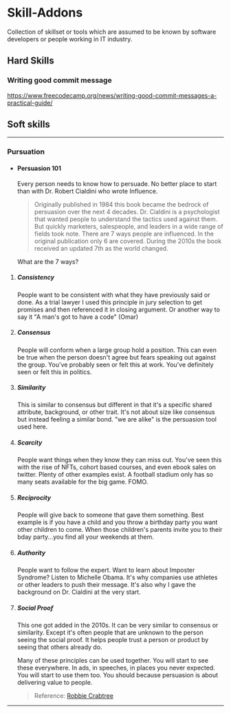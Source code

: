 # Skill-Addons
Collection of skillset or tools which are assumed to be known by software developers or people working in IT industry.

## Hard Skills

### Writing good commit message
https://www.freecodecamp.org/news/writing-good-commit-messages-a-practical-guide/

## Soft skills
-------------------------------------------------------------------------------------------------
### Pursuation
- #### Persuasion 101
    Every person needs to know how to persuade. No better place to start than with Dr. Robert Cialdini who wrote Influence.

   > Originally published in 1984 this book became the bedrock of persuasion over the next 4 decades. Dr. Cialdini is a psychologist that wanted people to understand the tactics used against them. But quickly marketers, salespeople, and leaders in a wide range of fields took note. There are 7 ways people are influenced. In the original publication only 6 are covered. During the 2010s the book received an updated 7th as the world changed.

    What are the 7 ways? 
1. ##### Consistency
    
    People want to be consistent with what they have previously said or done. As a trial lawyer I used this principle in jury selection to get promises and then referenced it in closing argument. Or another way to say it "A man's got to have a code" (Omar) 
2. ##### Consensus
    
    People will conform when a large group hold a position. This can even be true when the person doesn't agree but fears speaking out against the group. You've probably seen or felt this at work.
    You've definitely seen or felt this in politics. 
3. ##### Similarity
    
    This is similar to consensus but different in that it's a specific shared attribute, background, or other trait. It's not about size like consensus but instead feeling a similar bond. "we are alike" is the persuasion tool used here. 
4. ##### Scarcity
    
    People want things when they know they can miss out. You've seen this with the rise of NFTs, cohort based courses, and even ebook sales on twitter. Plenty of other examples exist. A football stadium only has so many seats available for the big game.
    FOMO. 
5. ##### Reciprocity
    
    People will give back to someone that gave them something. Best example is if you have a child and you throw a birthday party you want other children to come. When those children's parents invite you to their bday party...you find all your weekends at them.
6. ##### Authority
    
    People want to follow the expert. Want to learn about Imposter Syndrome? Listen to Michelle Obama.
    It's why companies use athletes or other leaders to push their message. It's also why I gave the background on Dr. Cialdini at the very start. 
7. ##### Social Proof
    
    This one got added in the 2010s. It can be very similar to consensus or similarity. Except it's often people that are unknown to the person seeing the social proof. It helps people trust a person or product by seeing that others already do. 
    
    Many of these principles can be used together. You will start to see these everywhere. In ads, in speeches, in places you never expected. You will start to use them too. You should because persuasion is about delivering value to people. 
    
    > Reference: [Robbie Crabtree](https://twitter.com/RobbieCrab/status/1400835829556256768?ref_src=twsrc%5Etfw)
--------------------------------------------------------------------------------------------------
